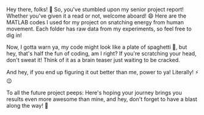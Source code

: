 Hey there, folks! 👋 So, you've stumbled upon my senior project report! Whether you've given it a read or not, welcome aboard! 😄 Here are the MATLAB codes I used for my project on snatching energy from human movement. Each folder has raw data from my experiments, so feel free to dig in!

Now, I gotta warn ya, my code might look like a plate of spaghetti 🍝, but hey, that's half the fun of coding, am I right? If you're scratching your head, don't sweat it! Think of it as a brain teaser just waiting to be cracked.

And hey, if you end up figuring it out better than me, power to ya! Literally! ⚡️😉

To all the future project peeps: Here's hoping your journey brings you results even more awesome than mine, and hey, don't forget to have a blast along the way! 🚀

